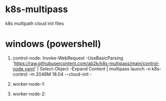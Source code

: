 # k8s-multipass
k8s multipath cloud init files

# windows (powershell)

1. control-node: Invoke-WebRequest -UseBasicParsing 'https://raw.githubusercontent.com/ab2k/k8s-multipass/main/control-node.yaml' | Select-Object -Expand Content | multipass launch -n k8s-control -m 2048M 18.04 --cloud-init -

2. worker-node-1:

3. worker-node-2:

